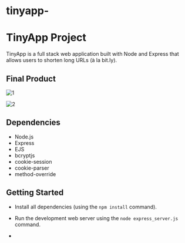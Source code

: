 # tinyapp-
# TinyApp Project

TinyApp is a full stack web application built with Node and Express that allows users to shorten long URLs (à la bit.ly).

## Final Product

![1](https://github.com/RonyDanielReyes/tinyapp-/assets/125438054/f7cda86d-aff0-4aa3-bea2-846ba15482f4)

![2](https://github.com/RonyDanielReyes/tinyapp-/assets/125438054/98694817-db52-4ffd-868b-a52efa653c07)

## Dependencies

- Node.js
- Express
- EJS
- bcryptjs
- cookie-session
- cookie-parser
- method-override

## Getting Started

- Install all dependencies (using the `npm install` command).
- Run the development web server using the `node express_server.js` command.

- 
